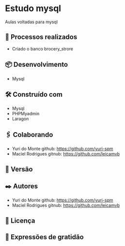# Estudo mysql

Aulas voltadas para mysql

## 🚀 Processos realizados

* Criado o banco brocery_strore



## 📦 Desenvolvimento

* Mysql

## 🛠️ Construído com

* Mysql
* PHPMyadmin
* Laragon



## 🖇️ Colaborando

* Yuri do Monte github:  https://github.com/yuri-spm
* Maciel Rodrigues gitnub: https://github.com/leicamvb



## 📌 Versão




## ✒️ Autores

* Yuri do Monte github:  https://github.com/yuri-spm
* Maciel Rodrigues gitnub: https://github.com/leicamvb


## 📄 Licença



## 🎁 Expressões de gratidão



